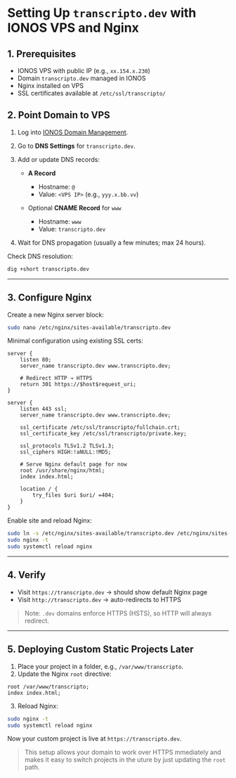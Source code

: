 
# Setting Up `transcripto.dev` with IONOS VPS and Nginx

## 1. Prerequisites

* IONOS VPS with public IP (e.g., `xx.154.x.230`)
* Domain `transcripto.dev` managed in IONOS
* Nginx installed on VPS
* SSL certificates available at `/etc/ssl/transcripto/`

## 2. Point Domain to VPS

1. Log into [IONOS Domain Management](https://my.ionos.co.uk/domains).
2. Go to **DNS Settings** for `transcripto.dev`.
3. Add or update DNS records:

   * **A Record**

     * Hostname: `@`
     * Value: `<VPS IP>` (e.g., `yyy.x.bb.vv`)
   * Optional **CNAME Record** for `www`

     * Hostname: `www`
     * Value: `transcripto.dev`
4. Wait for DNS propagation (usually a few minutes; max 24 hours).

Check DNS resolution:

```bash
dig +short transcripto.dev
```

---

## 3. Configure Nginx

Create a new Nginx server block:

```bash
sudo nano /etc/nginx/sites-available/transcripto.dev
```

Minimal configuration using existing SSL certs:

```nginx
server {
    listen 80;
    server_name transcripto.dev www.transcripto.dev;

    # Redirect HTTP → HTTPS
    return 301 https://$host$request_uri;
}

server {
    listen 443 ssl;
    server_name transcripto.dev www.transcripto.dev;

    ssl_certificate /etc/ssl/transcripto/fullchain.crt;
    ssl_certificate_key /etc/ssl/transcripto/private.key;

    ssl_protocols TLSv1.2 TLSv1.3;
    ssl_ciphers HIGH:!aNULL:!MD5;

    # Serve Nginx default page for now
    root /usr/share/nginx/html;
    index index.html;

    location / {
        try_files $uri $uri/ =404;
    }
}
```

Enable site and reload Nginx:

```bash
sudo ln -s /etc/nginx/sites-available/transcripto.dev /etc/nginx/sites-enabled/
sudo nginx -t
sudo systemctl reload nginx
```

---

## 4. Verify

* Visit `https://transcripto.dev` → should show default Nginx page
* Visit `http://transcripto.dev` → auto-redirects to HTTPS

> Note: `.dev` domains enforce HTTPS (HSTS), so HTTP will always redirect.

---

## 5. Deploying Custom Static Projects Later

1. Place your project in a folder, e.g., `/var/www/transcripto`.
2. Update the Nginx `root` directive:

```nginx
root /var/www/transcripto;
index index.html;
```

3. Reload Nginx:

```bash
sudo nginx -t
sudo systemctl reload nginx
```

Now your custom project is live at `https://transcripto.dev`.



> This setup allows your domain to work over HTTPS mmediately and makes it easy to switch projects in the uture by just updating the `root` path.
